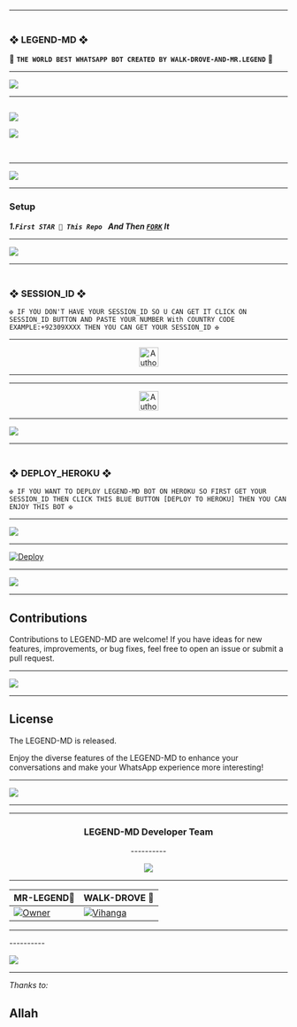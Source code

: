 ---------

### <br>  ❖ LEGEND-MD ❖
🔰 **`THE WORLD BEST WHATSAPP BOT CREATED BY WALK-DROVE-AND-MR.LEGEND`** 🔰

----------

<a><img src='https://i.imgur.com/LyHic3i.gif'/></a>

-------

 <p align="center">
  <a href="#"><img src="http://readme-typing-svg.herokuapp.com?color=00008B&center=true&vCenter=true&multiline=false&lines=`WALK-DROVE-AND-MR-LEGEND`" alt="">

<a><img src='https://i.imgur.com/LyHic3i.gif'/></a>

<img align="center" height="auto"
src="https://cardivo.vercel.app/api?name=MR%20LEGEND%20MD%20&description=🥂THE%20WORLD%20BEST%20WHATSAPP%20BOT%★%20CREATED%20BY%20WALK-DROVE%20MR-LEGEND%20%20KING%20OF%20KINGS%20OWNER%20WALK%20DROVE%20AND%20MR%20LEGEND&image=https://i.imghippo.com/files/NKF1873jU.jpg?v=4&backgroundColor=%23ecf0f1&github=FarhanAli690&pattern=leaf&colorPattern=%23eaeaea"/>


<br>

----------

<a><img src='https://i.imgur.com/LyHic3i.gif'/></a>

-------

### Setup

***1.`First STAR 🌟 This Repo ` And Then [`FORK`](https://github.com/Farhanali690/Legend-MD/fork) It***

----------

<a><img src='https://i.imgur.com/LyHic3i.gif'/></a>

-------

### <br>    ❖ SESSION_ID ❖


`✠ IF YOU DON'T HAVE YOUR SESSION_ID SO U CAN GET IT CLICK ON SESSION_ID BUTTON AND PASTE YOUR NUMBER With COUNTRY CODE EXAMPLE:+92309XXXX THEN YOU CAN GET YOUR SESSION_ID ✠`

----------

<p align="center">
<a href="https://yesser.onrender.com/pair"><img height= "35" title="Author" src="https://img.shields.io/badge/GET SESSION ID-1:-black?style=for-the-badge&logo=render"></a>
<p/>

----------

----------

<p align="center">
<a href="https://yesser.onrender.com/pair"><img height= "35" title="Author" src="https://img.shields.io/badge/GET SESSION ID-2:-black?style=for-the-badge&logo=render"></a>
<p/>

----------

<a><img src='https://i.imgur.com/LyHic3i.gif'/></a>

-------
 
### <br>   ❖ DEPLOY_HEROKU ❖

`✠ IF YOU WANT TO DEPLOY LEGEND-MD BOT ON HEROKU SO FIRST GET YOUR SESSION_ID THEN CLICK THIS BLUE BUTTON [DEPLOY TO HEROKU] THEN YOU CAN ENJOY THIS BOT ✠`

----------

<a><img src='https://i.imgur.com/LyHic3i.gif'/></a>

-------
 
[![Deploy](https://www.herokucdn.com/deploy/button.svg)](https://dashboard.heroku.com/new?template=https://github.com/Farhanali690/Legend-MD/tree/main)

----------

<a><img src='https://i.imgur.com/LyHic3i.gif'/></a>

-------

## Contributions

Contributions to LEGEND-MD are welcome! If you have ideas for new features, improvements, or bug fixes, feel free to open an issue or submit a pull request.

----------

<a><img src='https://i.imgur.com/LyHic3i.gif'/></a>

-------
## License

The LEGEND-MD is released.

Enjoy the diverse features of the LEGEND-MD  to enhance your conversations and make your WhatsApp experience more interesting!

----------

<a><img src='https://i.imgur.com/LyHic3i.gif'/></a>

-------
<hr>

<div align="center">
<h3> LEGEND-MD Developer Team </h2>
----------

<a><img src='https://i.imgur.com/LyHic3i.gif'/></a>

-------
| MR-LEGEND👤              | WALK-DROVE 👤              
|--------------------|---------------------|
[![Owner](https://i.imghippo.com/files/NKF1873jU.jpg)](https://wa.me/923136420207) | [![Vihanga](https://i.imghippo.com/files/zzy3146DKQ.jpg)](https://wa.me/923471728690) |
</div>
<hr>
----------

<a><img src='https://i.imgur.com/LyHic3i.gif'/></a>

-------
*Thanks to:*
## Allah
